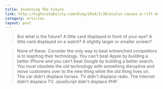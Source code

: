 ```yaml
---
title: Inventing The Future
link: http://highscalability.com/blog/2014/3/26/oculus-causes-a-rift-but-the-facebook-deal-will-avoid-a-scal.html
category: articles
layout: post
---
```


> But what is the future? A little card displayed in front of your eye? A little
> card displayed on a watch? A slightly larger or smaller screen?

> None of these. Consider the only way to beat entrenched competitors is to
> leapfrog their technology. You can't beat Apple by building a better iPhone
> and you can't beat Google by building a better search. You must obsolete the
> old technology with something disruptive and move customers over to the new
> thing while the old thing lives on. The car didn't displace horses. TV didn't
> displace radio. The Internet didn't displace TV. JavaScript didn't displace
> PHP.
